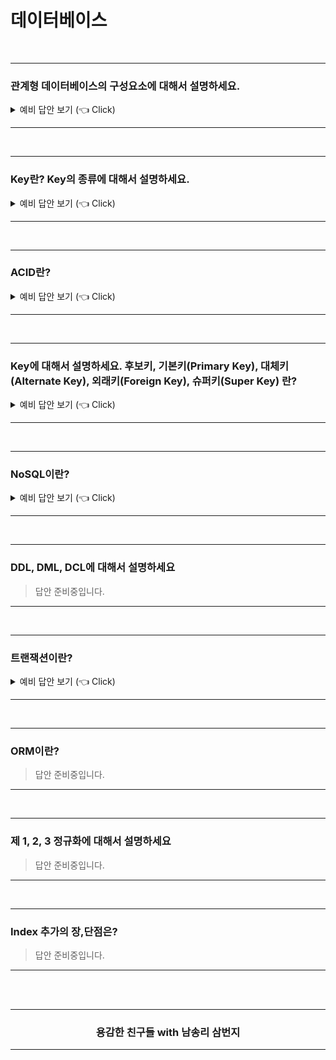 # 데이터베이스

<br />

-----------------------

### 관계형 데이터베이스의 구성요소에 대해서 설명하세요.

<details>
   <summary> 예비 답안 보기 (👈 Click)</summary>
<br />

- 데이터가 테이블에 저장.
- 구성요소: 행(튜플), 열(속성)
	- 행은 순서가 없지만, 열은 순서가 있다. 
- 스키마: 이름과 데이터 유형을 정의
- 키: 테이블에서 특정 행을 유일하게 식별할 수 있게 하는 특징, 열 혹은 복수의 열 모음
	- 테이블의 각 행에는 프라이머리 키 값이 반드시 있어야 한다.
- 외부키
	- 이용하여 다른 테이블과 링크할 수 있다.
	- 그 값이 다른 테이블의 키 열의 값과 같은 열
	- 참조무결성: 모든 외부 키 값이 참조하는 테이블의 값으로 존재하는 경우

</details>

-----------------------

<br />

-----------------------

### Key란? Key의 종류에 대해서 설명하세요.

<details>
   <summary> 예비 답안 보기 (👈 Click)</summary>
<br />

+ 릴레이션에 포함된 튜플을 유일하게 구분해주는 역할을 키가 합니다. 키의 종류로는 (1)슈퍼키 (2)후보키 (3)기본키 (4)대체키 (5)외래키가 있습니다.
 
#### << 키의 종류 >>
| 고객 아이디 | 고객명 | 나이 | 직업 | 전화번호 | 
| :----------: | :---------: | :----------: | :----------: | :----------: |
|  11st  |  십일리언  |  22    |  직장인     | 010-2222-1111   |
|  coupang | 김팡맨  |   27    |  학부생   |  010-2222-3333  |
|  ebay   |  김베이  |   15    |  학부생      |  010-3333-44444  |
|  tmon |  티모니언   |  18    |  대학원생       | 010-5555-66666   |

**#1. 슈퍼키(Super Key)**
- 유일성의 특성을 만족하는 속성 또는 속성들의 집합입니다.  
- `직업`은 값이 같은 고객이 존재할 수 있으므로 수퍼키가 될 수 없습니다. `고객명` 또한 동명이인이 존재할 수 있으므로 슈퍼키가 될 수 없습니다. 
- 중복 아이디 생성을 허용하지 않는 홈페이지라면 `고객 아이디` 속성은 수퍼키가 될 수 있습니다.
- `(고객 아이디, 고객명)` 속성 집합은 수퍼키가 될 수 있습니다.
- `(고객 아이디, 고객명)`과 같이 하나의 튜플을 구별하기 위해서 불필요한 속성의 값까지 확인할 수 있습니다. 이는 비효율적인 작업이므로 꼭 필요한 속성의 집합만을 유일하게 구분할 수 있도록 **후보키** 개념이 필요합니다.

**#1. 후보키(Candidate Key)**
- 유일성과 최소성을 만족하는 속성 또는 속성들의 집합입니다. 최소성은 키를 구성하는 여러 속성 중에 하나라도 없으면 튜플을 유일하게 구별할 수 없는 꼭 필요한 최소한의 속성들로만 키를 구성하는 특성입니다. 
- `고객 아이디`는 후보키가 될 수 있습니다. 
- `(고객 아이디, 고객이름)`은 후보키가 될 수 없습니다. 왜냐하면 `고객 아이디`만으로 튜플을 유일하게 구분할 수 있기 때문입니다.
    
**#2. 기본키(Primary Key)**
- 릴레이션에서 튜플을 구별하기 위해 여러 개의 후보키를 사용할 필요는 없습니다. 데이터베이스 설계자는 여러 후보키 중에서 기본적으로 사용할 키를 선택하는데 이것이 **기본키**입니다.
- **후보키**가 여러개라면 데이터베이스 사용 환경을 고려해서 적합한 것을 후보키로 사용합니다. 
- 기본키를 정할 때 다음 두 가지를 고려해야합니다.
	+ 기본키가 널 값인 튜플은 다른 튜플과 구별하여 접근하기 어려우므로 **널 값을 가질 수 있는 속성은 기본키로 부적절합니다.**  
	+ 값이 자주 변경되는 속성으로 구성된 후보키를 기본키로 선택하면 값이 변경될 때마다 기본키로 적합한지 검사해야하므로 **값이 자주 변경될 수 있는 속성이 포함된 후보키는 기본키로 부적절합니다.**
	+ **단순한 후보키를 기본키로 선택하세요**

**#3. 대체키(Alternative Key)**
- 기본키로 선택되지 못한 후보키들입니다. 
- 대체키는 기본키를 대체할 수 있지만 기본키가 되지 못하고 탈락하였습니다.
    

**#4. 외래키(Foreign Key)**
- 어떤 릴레이션에 소속된 속성 또는 속성 집합이 다른 릴레이션의 기본키가 되는 키입니다. 
- 다른 릴레이션이 기본키를 그대로 참조하는 속성의 집합이 외래키입니다.

</details>

-----------------------

<br />

-----------------------

### ACID란?

<details>
   <summary> 예비 답안 보기 (👈 Click)</summary>
<br />

ACID(원자성, 일관성, 고립성, 지속성)는 데이터베이스 트랜잭션이 안전하게 수행된다는 것을 보장하기 위한 성질을 가리키는 약어이다.(Wiki ACID)

트랜잭션이라는 것은 데이터베이스 내에 서 하나의 논리적 기능을 수행하기 위해 행해지는 한번에 사용도는 하나 이상의 쿼리를 모아 놓은 쪼갤 수 없는 작업의 논리적인 단위이다. 트랜젝션은 ACID를 만족해야한다. ACID는 원자성(Atomicity), 일관성(Consistency), 고립성(Isolation) 그리고 지속성(Durability)의 약자이다. 

__원자성(Atomicity)__

트랜젝션은 분해가 불가능한 최소의 단위인 하나의 원자처럼 동작한다는 의미. 트랜젝션 내의 모든 연산들은 반드시 한꺼번에 완전하게 전체가 정상적으로 수행이 완료되거나 아니면 어떠한 연산도 수행되지 않은 all or noting.

예를 들어 내가 티스토리 게시판에 글을 Post한다. 트랜잭션의 Atomicity가 보장 된다는 것은 티스토리 데이터 베이스에 성공적으로 저장되거나, 실패하거나 2가지 경우밖에 없다는 것이다. 글 내용의 절반만 저장되고 나머지는 저장안되는 경우를 없게 한다는 것이다.  

__일관성(Consistency)__
트랜잭션 작업이 시작되기 전에 데이터베이스 상태가 일관된 상태였다면 트랜잭션 작업이 종료된 후에도 일관성 있는 데이터베이스 상태를 유지해아한다.
예를 들어서 티스토리 게시판에 글을 쓰는데 제목의 글자 제한이 255자라고 하자. 트랜잭션이 일어나면 이러한 조건을 만족해야하는 것이다. 만약 이를 위반하는 트랜잭션이 있다면 거부해야한다. 

__고립성(Isolation)__
트랜잭션 작업 수행 중에는 다른 트랜잭션에 영향을 주어서도 안되고, 다른 트랜잭션들에 의해 간섭을 받아서도 안 된다는 것을 의미. 다른 트랜잭션의 영향을 받게 되면 영향을 주는 트랜잭션에 의해 자신의 동작이 달라 질 수 있기 때문에, 트랜젝션 자신은 고립된 상태에서 수행되어야 한다는 것을 의미. 즉 다수의 트랜잭션이 동시에 수행중인 상황에서 하나의 트랜잭션이 완료될 때까지는 현재 실행 중인 트랜잭션의 중간 수행결과를 다른 트랜잭션에서 보거나 참조 할 수 없다.
예를 들어서 모 커뮤니티의 자유게시판에 두 사람이 글을 거의 동시에 올린다고 하자. 그러면 두 트랜젝션에 충돌이 일어나서 User A의 제목이 저장되고 내용은 User B가 저장되는게 아니라 User A의 트랜잭션이 종료 되기 전까지 User B의 트랜젝션은 실행되지 않는 것을 말한다.

__지속성(Durablility)__
일련의 데이터 조작(트렌젝션 조작)을 완료 하고 완료 통지를 사용자가 받는 시점에서 그 조작이 영구적이 되어 그 결과를 잃지 않는 것을 나타낸다. 시스템이 정상일 때 뿐 아니라 데이터베이스나 OS의 이상 종료, 즉 시스템 장애도 견딜 수 있다는 것을 말한다. MySQL을 포함해 많은 데이터베이스의 구현에서는 트랜젝션 조작을 하드 디스크에 로그로 기록하고 시스템에 이상이 발생하면 그 로그를 사용해 이상 발생 전까지 복원하는 것으로 지속성을 실현하고 있다. 

</details>

-----------------------

<br />

-----------------------

### Key에 대해서 설명하세요. 후보키, 기본키(Primary Key), 대체키(Alternate Key), 외래키(Foreign Key), 슈퍼키(Super Key) 란?

<details>
   <summary> 예비 답안 보기 (👈 Click)</summary>
<br />

- 유일성: 릴레이션으로 입력되는 모든 튜플을 유일하게 구별할 수 있는 성질
- 최소성: 가장 적은 개수의 어트리뷰트로 구성될 수 있는 성질
이러한 특징을 가지고 있는 속성(Attribute)의 집합을 후보키라 한다.
PK는 후보키 중 설계자에 의해 선택된 한개의 키를 의미, 중복되지 않으며 NULL값을 가질 수 없다.

[종류] 
- 후보키 중 PK를 제외한 나머지 후보키는 대체키(Alternate Key)이다.
- 외래키(Foreign Key)는 각 테이블끼리 관계를 맺어줄 때 사용한다.
- 슈퍼키(Super Key)는 최소성 없이 단지 튜플을 식별하기 위해 두개 이상의 속성들의 집합으로 만들어진 키를 의미한다.

</details>

-----------------------

<br />

-----------------------

### NoSQL이란?

<details>
   <summary> 예비 답안 보기 (👈 Click)</summary>
<br />

NO-SQL이란 Not Only SQL의 약자로써 기존 SQL에 비해서 특정 기능에 대해서 더 나은 기능을 제공합니다. 보통 json형태의 도큐먼트 형식으로 데이터를 저장하고 확장성이 좋기 떄문에 비정형 데이터를 다루는데 좋습니다. DB로는 대표적으로 Mongo DB가 있습니다.

</details>

-----------------------

<br />

-----------------------

### DDL, DML, DCL에 대해서 설명하세요

> 답안 준비중입니다.

-----------------------

<br />

-----------------------

### 트랜잭션이란?

<details>
   <summary> 예비 답안 보기 (👈 Click) </summary>
<br />

**트랜잭션의 정의는**
```
데이터베이스의 상태를 변화시키는 일의 단위입니다.
```
<br />

**추가적으로**

- 위의 정의와 같이, select하고 update하는 모든 쿼리문은 각각이 트랜잭션입니다.

- (위에서 이미 설명되었지만) 트랜잭션을 보장하기 위해서는 ACID조건을 만족해야 합니다.

- 트랜잭션은 둘 중 하나로 종료됩니다.
   1. commit : DB에 값이 반영된다.
   2. rollback : DB에 값이 반영되지 않는다.

<br />

**사용법은**

```sql
START TRANSACTION;

-- 각종 쿼리문 --

COMMIT;
```

cf) `START TRANSACTION` 은 `BEGIN` 명령어로 대체 가능합니다.

cf) `COMMIT` 자리에 `ROLLBACK` 명령어가 들어가면, '각종 쿼리문' 은 DB에 반영되지 않습니다.

cf) 주의 : 데이터베이스 생성/삭제, 테이블 생성/삭제/수정 과 같은 DDL문은 rollback되지 않습니다.
참고 : https://dev.mysql.com/doc/refman/8.0/en/cannot-roll-back.html

cf) MySQL은 쿼리문을 실행하면 자동 커밋이되는 Auto Commit 기능을 제공하고 있습니다.
(따라서 하나 이상의 쿼리문이 트랜잭션으로 실행되어야 하는 경우, 트랜잭션을 명시해야 합니다.)
```sql
set autocommit = 0; -- Auto Commit 비활성화
set autocommit = 1; -- Auto Commit 활성화
```


<br />

**끝으로** 

트랜잭션 중일 때는 다른 트랜잭션이 개입될 수 있을까요?
다른 트랜잭션이 개입될 때 문제가 되는건 write 때문이니 read는 상관이 없겠다는 생각이 바로 듭니다.

이렇게 다른 트랜잭션이 개입할 수 있는 수준을 
`Isolation level of transaction` 이라고 하는데, 자세한 설명은 다른 문제로 만나요~~!



</details>

-----------------------

<br />

-----------------------

### ORM이란?

> 답안 준비중입니다.

-----------------------

<br />

-----------------------

### 제 1, 2, 3 정규화에 대해서 설명하세요

> 답안 준비중입니다.

-----------------------

<br />

-----------------------

### Index 추가의 장,단점은?

> 답안 준비중입니다.

-----------------------

<br />
<br />
<div align=center>
  <hr />
    <h3> 용감한 친구들 with 남송리 삼번지 </h3>
  <hr />
</div>
   